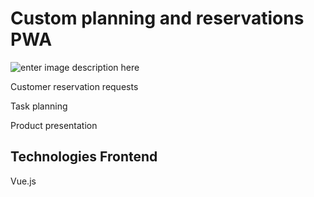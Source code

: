 # Custom planning and reservations PWA

![enter image description here](https://github.com/Matvienkoa/AFC-Detailing-Frontend/blob/master/src/assets/images/screen.PNG?raw=true)

Customer reservation requests

Task planning

Product presentation

## Technologies Frontend

Vue.js
